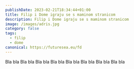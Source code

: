```yaml
---
publishDate: 2023-02-21T18:34:44+01:00
title: Filip i Dome igraju se s maminom stranicom
description: Filip i Dome igraju se s maminom stranicom
image: /images/adris.jpg
category: false
tags:
  - filip
  - dome
canonical: https://futuresea.eu/fd
---
```

Bla bla Bla bla Bla bla Bla bla Bla bla Bla bla Bla bla Bla bla